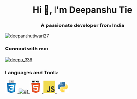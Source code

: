 <h1 align="center">Hi 👋, I'm Deepanshu Tie</h1>
<h3 align="center">A passionate developer from India</h3>

<p align="left"> <img src="https://komarev.com/ghpvc/?username=deepanshutiwari27&label=Profile%20views&color=0e75b6&style=flat" alt="deepanshutiwari27" /> </p>

<h3 align="left">Connect with me:</h3>
<p align="left">
<a href="https://www.codechef.com/users/deepu_336" target="blank"><img align="center" src="https://cdn.jsdelivr.net/npm/simple-icons@3.1.0/icons/codechef.svg" alt="deepu_336" height="30" width="40" /></a>
</p>

<h3 align="left">Languages and Tools:</h3>
<p align="left"> <a href="https://www.w3schools.com/css/" target="_blank"> <img src="https://raw.githubusercontent.com/devicons/devicon/master/icons/css3/css3-original-wordmark.svg" alt="css3" width="40" height="40"/> </a> <a href="https://git-scm.com/" target="_blank"> <img src="https://www.vectorlogo.zone/logos/git-scm/git-scm-icon.svg" alt="git" width="40" height="40"/> </a> <a href="https://www.w3.org/html/" target="_blank"> <img src="https://raw.githubusercontent.com/devicons/devicon/master/icons/html5/html5-original-wordmark.svg" alt="html5" width="40" height="40"/> </a> <a href="https://developer.mozilla.org/en-US/docs/Web/JavaScript" target="_blank"> <img src="https://raw.githubusercontent.com/devicons/devicon/master/icons/javascript/javascript-original.svg" alt="javascript" width="40" height="40"/> </a> <a href="https://www.python.org" target="_blank"> <img src="https://raw.githubusercontent.com/devicons/devicon/master/icons/python/python-original.svg" alt="python" width="40" height="40"/> </a> </p>
